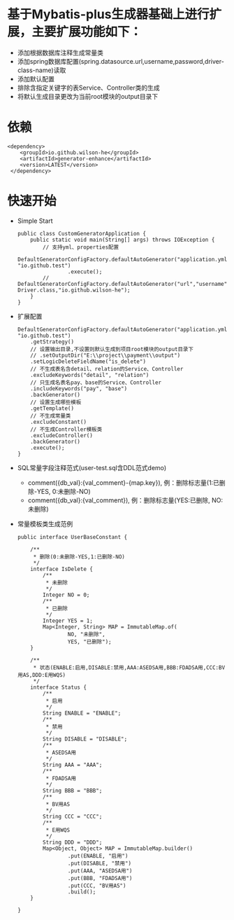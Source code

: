 # 基于Mybatis-plus生成器基础上进行扩展，主要扩展功能如下：
 - 添加根据数据库注释生成常量类
 - 添加spring数据库配置(spring.datasource.url,username,password,driver-class-name)读取
 - 添加默认配置
 - 排除含指定关键字的表Service、Controller类的生成
 - 将默认生成目录更改为当前root模块的output目录下
 # 依赖
    <dependency>
        <groupId>io.github.wilson-he</groupId>
        <artifactId>generator-enhance</artifactId>
        <version>LATEST</version>
     </dependency>
     
 # 快速开始
  - Simple Start
  
        public class CustomGeneratorApplication {
            public static void main(String[] args) throws IOException {
                // 支持yml、properties配置
                DefaultGeneratorConfigFactory.defaultAutoGenerator("application.yml", "io.github.test")
                        .execute();
                // DefaultGeneratorConfigFactory.defaultAutoGenerator("url","username","password", Driver.class,"io.github.wilson-he");
            }
        }
   
  - 扩展配置
   
        DefaultGeneratorConfigFactory.defaultAutoGenerator("application.yml", "io.github.test")
            .getStrategy()
            // 设置输出目录,不设置则默认生成到项目root模块的output目录下
            // .setOutputDir("E:\\project\\payment\\output")
            .setLogicDeleteFieldName("is_delete")
            // 不生成表名含detail、relation的Service、Controller
            .excludeKeywords("detail", "relation")
            // 只生成名表名pay、base的Service、Controller
            .includeKeywords("pay", "base")
            .backGenerator()
            // 设置生成哪些模板
            .getTemplate()
            // 不生成常量类
            .excludeConstant()
            // 不生成Controller模板类
            .excludeController()
            .backGenerator()
            .execute();
        }
   
  - SQL常量字段注释范式(user-test.sql含DDL范式demo)
    - comment({db_val}:{val_comment}-{map.key}), 例：删除标志量(1:已删除-YES, 0:未删除-NO)
    - comment({db_val}:{val_comment}), 例：删除标志量(YES:已删除, NO:未删除)
      
  - 常量模板类生成范例

        public interface UserBaseConstant {
        
            /**
             * 删除(0:未删除-YES,1:已删除-NO)
             */
            interface IsDelete {
                /**
                 * 未删除
                 */
                Integer NO = 0;
                /**
                 * 已删除
                 */
                Integer YES = 1;
                Map<Integer, String> MAP = ImmutableMap.of(
                        NO, "未删除",
                        YES, "已删除");
            }
        
            /**
             * 状态(ENABLE:启用,DISABLE:禁用,AAA:ASEDSA用,BBB:FDADSA用,CCC:BV用AS,DDD:E用WQS)
             */
            interface Status {
                /**
                 * 启用
                 */
                String ENABLE = "ENABLE";
                /**
                 * 禁用
                 */
                String DISABLE = "DISABLE";
                /**
                 * ASEDSA用
                 */
                String AAA = "AAA";
                /**
                 * FDADSA用
                 */
                String BBB = "BBB";
                /**
                 * BV用AS
                 */
                String CCC = "CCC";
                /**
                 * E用WQS
                 */
                String DDD = "DDD";
                Map<Object, Object> MAP = ImmutableMap.builder()
                        .put(ENABLE, "启用")
                        .put(DISABLE, "禁用")
                        .put(AAA, "ASEDSA用")
                        .put(BBB, "FDADSA用")
                        .put(CCC, "BV用AS")
                        .build();
            }
        
        }


